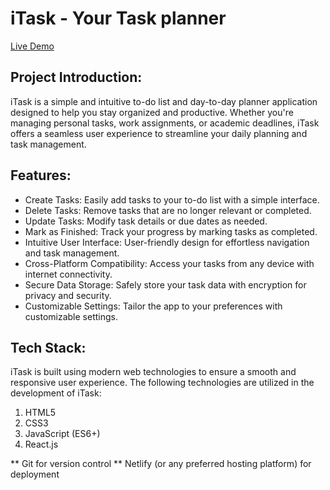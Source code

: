 # iTask - Your Task planner

[Live Demo]()

## Project Introduction:

iTask is a simple and intuitive to-do list and day-to-day planner application designed to help you stay organized and productive. Whether you're managing personal tasks, work assignments, or academic deadlines, iTask offers a seamless user experience to streamline your daily planning and task management.

## Features:

- Create Tasks: Easily add tasks to your to-do list with a simple interface.
- Delete Tasks: Remove tasks that are no longer relevant or completed.
- Update Tasks: Modify task details or due dates as needed.
- Mark as Finished: Track your progress by marking tasks as completed.
- Intuitive User Interface: User-friendly design for effortless navigation and task management.
- Cross-Platform Compatibility: Access your tasks from any device with internet connectivity.
- Secure Data Storage: Safely store your task data with encryption for privacy and security.
- Customizable Settings: Tailor the app to your preferences with customizable settings.

## Tech Stack:

iTask is built using modern web technologies to ensure a smooth and responsive user experience. The following technologies are utilized in the development of iTask:

1. HTML5
2. CSS3
3. JavaScript (ES6+)
4. React.js


** Git for version control **
Netlify (or any preferred hosting platform) for deployment
